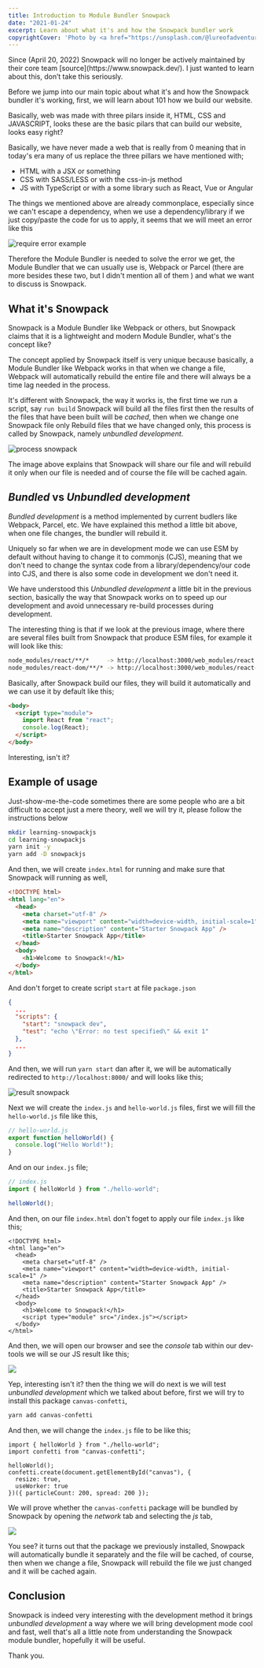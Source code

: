 ```yaml
---
title: Introduction to Module Bundler Snowpack
date: "2021-01-24"
excerpt: Learn about what it's and how the Snowpack bundler work
copyrightCover: 'Photo by <a href="https://unsplash.com/@lureofadventure?utm_content=creditCopyText&utm_medium=referral&utm_source=unsplash">Ali Kazal</a> on <a href="https://unsplash.com/photos/a-person-with-a-red-backpack-walking-in-the-snow-wLezcMA-JCg?utm_content=creditCopyText&utm_medium=referral&utm_source=unsplash">Unsplash</a>'
---
```


<Admonition type="warning">
  Since (April 20, 2022) Snowpack will no longer be actively maintained by their core team [source](https://www.snowpack.dev/). I just wanted to learn about this, don’t take this seriously.
</Admonition>

Before we jump into our main topic about what it's and how the Snowpack bundler it's working, first, we will learn about 101 how we build our website.

Basically, web was made with three pilars inside it, HTML, CSS and JAVASCRIPT, looks these are the basic pilars that can build our website, looks easy right?

Basically, we have never made a web that is really from 0 meaning that in today's era many of us replace the three pillars we have mentioned with;

- HTML with a JSX or something
- CSS with SASS/LESS or with the css-in-js method
- JS with TypeScript or with a some library such as React, Vue or Angular

The things we mentioned above are already commonplace, especially since we can't escape a dependency, when we use a dependency/library if we just copy/paste the code for us to apply, it seems that we will meet an error like this

![require error example](./image-1.png)

Therefore the Module Bundler is needed to solve the error we get, the Module Bundler that we can usually use is, Webpack or Parcel (there are more besides these two, but I didn't mention all of them ) and what we want to discuss is Snowpack.

## What it's Snowpack

Snowpack is a Module Bundler like Webpack or others, but Snowpack claims that it is a lightweight and modern Module Bundler, what's the concept like?

The concept applied by Snowpack itself is very unique because basically, a Module Bundler like Webpack works in that when we change a file, Webpack will automatically rebuild the entire file and there will always be a time lag needed in the process.

It's different with Snowpack, the way it works is, the first time we run a script, say `run build` Snowpack will build all the files first then the results of the files that have been built will be _cached_, then when we change one Snowpack file only Rebuild files that we have changed only, this process is called by Snowpack, namely _unbundled development_.

![process snowpack](./image-2.png)

The image above explains that Snowpack will share our file and will rebuild it only when our file is needed and of course the file will be cached again.

## _Bundled_ vs _Unbundled development_

_Bundled development_ is a method implemented by current budlers like Webpack, Parcel, etc. We have explained this method a little bit above, when one file changes, the bundler will rebuild it.

Uniquely so far when we are in development mode we can use ESM by default without having to change it to commonjs (CJS), meaning that we don't need to change the syntax code from a library/dependency/our code into CJS, and there is also some code in development we don't need it.

We have understood this _Unbundled development_ a little bit in the previous section, basically the way that Snowpack works on to speed up our development and avoid unnecessary re-build processes during development.

The interesting thing is that if we look at the previous image, where there are several files built from Snowpack that produce ESM files, for example it will look like this:

```bash
node_modules/react/**/*     -> http://localhost:3000/web_modules/react.js
node_modules/react-dom/**/* -> http://localhost:3000/web_modules/react-dom.js
```

Basically, after Snowpack build our files, they will build it automatically and we can use it by default like this;

```html
<body>
  <script type="module">
    import React from "react";
    console.log(React);
  </script>
</body>
```

Interesting, isn't it?

## Example of usage

Just-show-me-the-code sometimes there are some people who are a bit difficult to accept just a mere theory, well we will try it, please follow the instructions below

```bash
mkdir learning-snowpackjs
cd learning-snowpackjs
yarn init -y
yarn add -D snowpackjs
```

And then, we will create `index.html` for running and make sure that Snowpack will running as well,

```html
<!DOCTYPE html>
<html lang="en">
  <head>
    <meta charset="utf-8" />
    <meta name="viewport" content="width=device-width, initial-scale=1" />
    <meta name="description" content="Starter Snowpack App" />
    <title>Starter Snowpack App</title>
  </head>
  <body>
    <h1>Welcome to Snowpack!</h1>
  </body>
</html>
```

And don't forget to create script `start` at file `package.json`

```json
{
  ...
  "scripts": {
    "start": "snowpack dev",
    "test": "echo \"Error: no test specified\" && exit 1"
  },
  ...
}
```

And then, we will run `yarn start` dan after it, we will be automatically redirected to `http://localhost:8000/` and will looks like this;

![result snowpack](./image-3.png)

Next we will create the `index.js` and `hello-world.js` files, first we will fill the `hello-world.js` file like this,

```js
// hello-world.js
export function helloWorld() {
  console.log("Hello World!");
}
```

And on our `index.js` file;

```js
// index.js
import { helloWorld } from "./hello-world";

helloWorld();
```

And then, on our file `index.html` don't foget to apply our file `index.js` like this;

```html{11}
<!DOCTYPE html>
<html lang="en">
  <head>
    <meta charset="utf-8" />
    <meta name="viewport" content="width=device-width, initial-scale=1" />
    <meta name="description" content="Starter Snowpack App" />
    <title>Starter Snowpack App</title>
  </head>
  <body>
    <h1>Welcome to Snowpack!</h1>
    <script type="module" src="/index.js"></script>
  </body>
</html>
```

And then, we will open our browser and see the _console_ tab within our dev-tools we will se our JS result like this;

![](./image-4.png)

Yep, interesting isn't it? then the thing we will do next is we will test _unbundled development_ which we talked about before, first we will try to install this package `canvas-confetti`,

```bash
yarn add canvas-confetti
```

And then, we will change the `index.js` file to be like this;

```js{5-8}
import { helloWorld } from "./hello-world";
import confetti from "canvas-confetti";

helloWorld();
confetti.create(document.getElementById("canvas"), {
  resize: true,
  useWorker: true
})({ particleCount: 200, spread: 200 });
```

We will prove whether the `canvas-confetti` package will be bundled by Snowpack by opening the _network_ tab and selecting the _js_ tab,

![](./image-5.png)

You see? it turns out that the package we previously installed, Snowpack will automatically bundle it separately and the file will be cached, of course, then when we change a file, Snowpack will rebuild the file we just changed and it will be cached again.

## Conclusion

Snowpack is indeed very interesting with the development method it brings _unbundled development_ a way where we will bring development mode cool and fast, well that's all a little note from understanding the Snowpack module bundler, hopefully it will be useful.

Thank you.
